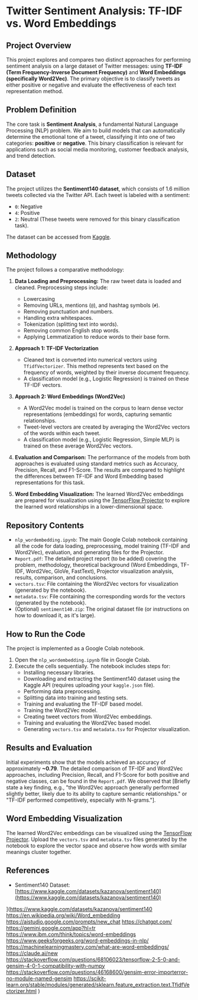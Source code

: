 # Twitter Sentiment Analysis: TF-IDF vs. Word Embeddings

## Project Overview

This project explores and compares two distinct approaches for performing sentiment analysis on a large dataset of Twitter messages: using **TF-IDF (Term Frequency-Inverse Document Frequency)** and **Word Embeddings (specifically Word2Vec)**. The primary objective is to classify tweets as either positive or negative and evaluate the effectiveness of each text representation method.

## Problem Definition

The core task is **Sentiment Analysis**, a fundamental Natural Language Processing (NLP) problem. We aim to build models that can automatically determine the emotional tone of a tweet, classifying it into one of two categories: **positive** or **negative**. This binary classification is relevant for applications such as social media monitoring, customer feedback analysis, and trend detection.

## Dataset

The project utilizes the **Sentiment140 dataset**, which consists of 1.6 million tweets collected via the Twitter API. Each tweet is labeled with a sentiment:
* `0`: Negative
* `4`: Positive
* `2`: Neutral (These tweets were removed for this binary classification task).

The dataset can be accessed from [Kaggle](https://www.kaggle.com/datasets/kazanova/sentiment140).

## Methodology

The project follows a comparative methodology:

1.  **Data Loading and Preprocessing:** The raw tweet data is loaded and cleaned. Preprocessing steps include:
    * Lowercasing
    * Removing URLs, mentions (`@`), and hashtag symbols (`#`).
    * Removing punctuation and numbers.
    * Handling extra whitespaces.
    * Tokenization (splitting text into words).
    * Removing common English stop words.
    * Applying Lemmatization to reduce words to their base form.

2.  **Approach 1: TF-IDF Vectorization**
    * Cleaned text is converted into numerical vectors using `TfidfVectorizer`. This method represents text based on the frequency of words, weighted by their inverse document frequency.
    * A classification model (e.g., Logistic Regression) is trained on these TF-IDF vectors.

3.  **Approach 2: Word Embeddings (Word2Vec)**
    * A Word2Vec model is trained on the corpus to learn dense vector representations (embeddings) for words, capturing semantic relationships.
    * Tweet-level vectors are created by averaging the Word2Vec vectors of the words within each tweet.
    * A classification model (e.g., Logistic Regression, Simple MLP) is trained on these average Word2Vec vectors.

4.  **Evaluation and Comparison:** The performance of the models from both approaches is evaluated using standard metrics such as Accuracy, Precision, Recall, and F1-Score. The results are compared to highlight the differences between TF-IDF and Word Embedding based representations for this task.

5.  **Word Embedding Visualization:** The learned Word2Vec embeddings are prepared for visualization using the [TensorFlow Projector](https://projector.tensorflow.org/) to explore the learned word relationships in a lower-dimensional space.

## Repository Contents

* `nlp_wordembedding.ipynb`: The main Google Colab notebook containing all the code for data loading, preprocessing, model training (TF-IDF and Word2Vec), evaluation, and generating files for the Projector.
* `Report.pdf`: The detailed project report (to be added) covering the problem, methodology, theoretical background (Word Embeddings, TF-IDF, Word2Vec, GloVe, FastText), Projector visualization analysis, results, comparison, and conclusions.
* `vectors.tsv`: File containing the Word2Vec vectors for visualization (generated by the notebook).
* `metadata.tsv`: File containing the corresponding words for the vectors (generated by the notebook).
* (Optional) `sentiment140.zip`: The original dataset file (or instructions on how to download it, as it's large).

## How to Run the Code

The project is implemented as a Google Colab notebook.

1.  Open the `nlp_wordembedding.ipynb` file in Google Colab.
2.  Execute the cells sequentially. The notebook includes steps for:
    * Installing necessary libraries.
    * Downloading and extracting the Sentiment140 dataset using the Kaggle API (requires uploading your `kaggle.json` file).
    * Performing data preprocessing.
    * Splitting data into training and testing sets.
    * Training and evaluating the TF-IDF based model.
    * Training the Word2Vec model.
    * Creating tweet vectors from Word2Vec embeddings.
    * Training and evaluating the Word2Vec based model.
    * Generating `vectors.tsv` and `metadata.tsv` for Projector visualization.

## Results and Evaluation



Initial experiments show that the models achieved an accuracy of approximately **~0.79**. The detailed comparison of TF-IDF and Word2Vec approaches, including Precision, Recall, and F1-Score for both positive and negative classes, can be found in the `Report.pdf`. We observed that [Briefly state a key finding, e.g., "the Word2Vec approach generally performed slightly better, likely due to its ability to capture semantic relationships." or "TF-IDF performed competitively, especially with N-grams."].

## Word Embedding Visualization

The learned Word2Vec embeddings can be visualized using the [TensorFlow Projector](https://projector.tensorflow.org/). Upload the `vectors.tsv` and `metadata.tsv` files generated by the notebook to explore the vector space and observe how words with similar meanings cluster together.


## References


* Sentiment140 Dataset: [https://www.kaggle.com/datasets/kazanova/sentiment140](https://www.kaggle.com/datasets/kazanova/sentiment140)

](https://www.kaggle.com/datasets/kazanova/sentiment140
https://en.wikipedia.org/wiki/Word_embedding
https://aistudio.google.com/prompts/new_chat
https://chatgpt.com/
https://gemini.google.com/app?hl=tr
https://www.ibm.com/think/topics/word-embeddings
https://www.geeksforgeeks.org/word-embeddings-in-nlp/
https://machinelearningmastery.com/what-are-word-embeddings/
https://claude.ai/new
https://stackoverflow.com/questions/68106023/tensorflow-2-5-0-and-gensim-4-0-1-compatibility-with-numpy
https://stackoverflow.com/questions/46168600/gensim-error-importerror-no-module-named-gensim
https://scikit-learn.org/stable/modules/generated/sklearn.feature_extraction.text.TfidfVectorizer.html
)

